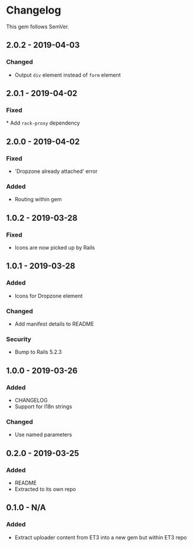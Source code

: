 # Changelog

This gem follows SemVer.

## 2.0.2 - 2019-04-03

### Changed
* Output `div` element instead of `form` element

## 2.0.1 - 2019-04-02

### Fixed
* Add `rack-proxy` dependency

## 2.0.0 - 2019-04-02

### Fixed
* 'Dropzone already attached' error

### Added
* Routing within gem

## 1.0.2 - 2019-03-28

### Fixed
* Icons are now picked up by Rails

## 1.0.1 - 2019-03-28

### Added
* Icons for Dropzone element

### Changed
* Add manifest details to README

### Security
* Bump to Rails 5.2.3

## 1.0.0 - 2019-03-26

### Added
* CHANGELOG
* Support for I18n strings

### Changed
* Use named parameters

## 0.2.0 - 2019-03-25

### Added
* README
* Extracted to its own repo

## 0.1.0 - N/A

### Added
* Extract uploader content from ET3 into a new gem but within ET3 repo
